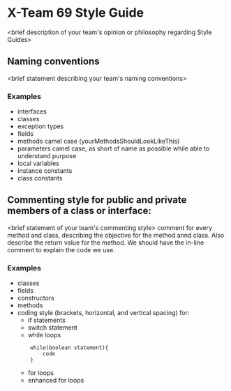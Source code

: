 # X-Team 69 Style Guide

<brief description of your team's opinion or philosophy regarding Style Guides>

## Naming conventions

<brief statement describing your team's naming conventions>

### Examples
* interfaces
* classes
* exception types
* fields
* methods camel case (yourMethodsShouldLookLikeThis)
* parameters camel case, as short of name as possible while able to understand purpose
* local variables 
* instance constants
* class constants

## Commenting style for public and private members of a class or interface:

<brief statement of your team's commenting style>
comment for every method and class, describing the objective for the method annd class. Also describe the return value for the method.
We should have the in-line comment to explain the code we use.

### Examples

* classes
* fields
* constructors
* methods
* coding style (brackets, horizontal, and vertical spacing) for:
  * if statements
  * switch statement
  * while loops
  ```
      while(boolean statement){
          code
      }
  ```
  * for loops
  * enhanced for loops

